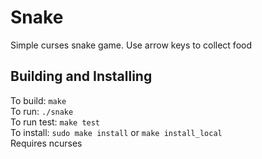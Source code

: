 # Snake
Simple curses snake game. Use arrow keys to collect food

## Building and Installing
To build: `make`  
To run: `./snake`  
To run test: `make test`  
To install: `sudo make install` or `make install_local`  
Requires ncurses  
